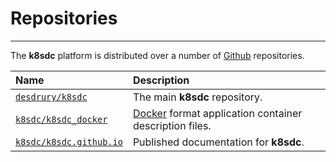 # Repositories
___

The **k8sdc** platform is distributed over a number of [Github](https://github.com) repositories.

| Name | Description |
| :-------- | :----------- |
| [`desdrury/k8sdc`](https://github.com/desdrury/k8sdc/)   | The main **k8sdc** repository. |
| [`k8sdc/k8sdc_docker`](https://github.com/k8sdc/k8sdc_docker) | [Docker](http://www.docker.com) format application container description files. |
| [`k8sdc/k8sdc.github.io`](https://github.com/k8sdc/k8sdc.github.io) | Published documentation for **k8sdc**. |
